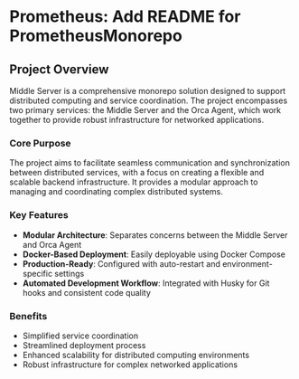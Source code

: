 # Prometheus: Add README for PrometheusMonorepo

## Project Overview

Middle Server is a comprehensive monorepo solution designed to support distributed computing and service coordination. The project encompasses two primary services: the Middle Server and the Orca Agent, which work together to provide robust infrastructure for networked applications.

### Core Purpose
The project aims to facilitate seamless communication and synchronization between distributed services, with a focus on creating a flexible and scalable backend infrastructure. It provides a modular approach to managing and coordinating complex distributed systems.

### Key Features
- **Modular Architecture**: Separates concerns between the Middle Server and Orca Agent
- **Docker-Based Deployment**: Easily deployable using Docker Compose
- **Production-Ready**: Configured with auto-restart and environment-specific settings
- **Automated Development Workflow**: Integrated with Husky for Git hooks and consistent code quality

### Benefits
- Simplified service coordination
- Streamlined deployment process
- Enhanced scalability for distributed computing environments
- Robust infrastructure for complex networked applications